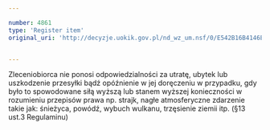 ```yaml
---

number: 4861
type: 'Register item'
original_uri: 'http://decyzje.uokik.gov.pl/nd_wz_um.nsf/0/E542B16B4146EDDDC1257B8900410E35?OpenDocument'


---
```


Zleceniobiorca nie ponosi odpowiedzialności za utratę, ubytek lub uszkodzenie przesyłki bądź opóźnienie w jej doręczeniu w przypadku, gdy było to spowodowane siłą wyższą lub stanem wyższej konieczności w rozumieniu przepisów prawa np. strajk, nagłe atmosferyczne zdarzenie takie jak: śnieżyca, powódź, wybuch wulkanu, trzęsienie ziemii itp. (§13 ust.3 Regulaminu)
